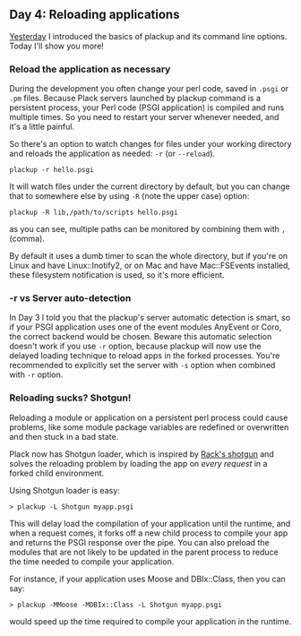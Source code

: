 ## Day 4: Reloading applications

[Yesterday](http://advent.plackperl.org/2009/12/day-3-using-plackup.html) I introduced the basics of plackup and its command line options. Today I'll show you more!

### Reload the application as necessary

During the development you often change your perl code, saved in `.psgi` or `.pm` files. Because Plack servers launched by plackup command is a persistent process, your Perl code (PSGI application) is compiled and runs multiple times. So you need to restart your server whenever needed, and it's a little painful.

So there's an option to watch changes for files under your working directory and reloads the application as needed: `-r` (or `--reload`).

    plackup -r hello.psgi

It will watch files under the current directory by default, but you can change that to somewhere else by using `-R` (note the upper case) option:

    plackup -R lib,/path/to/scripts hello.psgi

as you can see, multiple paths can be monitored by combining them with `,` (comma).

By default it uses a dumb timer to scan the whole directory, but if you're on Linux and have Linux::Inotify2, or on Mac and have Mac::FSEvents installed, these filesystem notification is used, so it's more efficient.

### -r vs Server auto-detection

In Day 3 I told you that the plackup's server automatic detection is smart, so if your PSGI application uses one of the event modules AnyEvent or Coro, the correct backend would be chosen. Beware this automatic selection doesn't work if you use `-r` option, because plackup will now use the delayed loading technique to reload apps in the forked processes. You're recommended to explicitly set the server with `-s` option when combined with `-r` option.

### Reloading sucks? Shotgun!

Reloading a module or application on a persistent perl process could cause problems, like  some module package variables are redefined or overwritten and then stuck in a bad state. 

Plack now has Shotgun loader, which is inspired by [Rack's shotgun](http://github.com/rtomayko/shotgun) and solves the reloading problem by loading the app on *every request* in a forked child environment.

Using Shotgun loader is easy:

    > plackup -L Shotgun myapp.psgi

This will delay load the compilation of your application until the runtime, and when a request comes, it forks off a new child process to compile your app and returns the PSGI response over the pipe. You can also preload the modules that are not likely to be updated in the parent process to reduce the time needed to compile your application.

For instance, if your application uses Moose and DBIx::Class, then you can say:

    > plackup -MMoose -MDBIx::Class -L Shotgun myapp.psgi

would speed up the time required to compile your application in the runtime.
